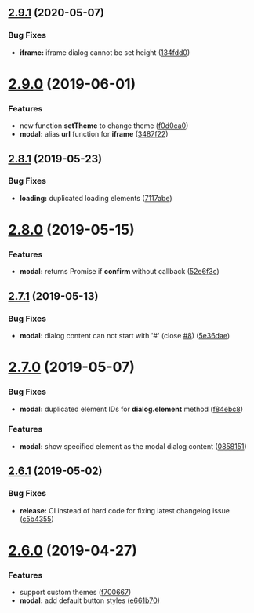 ## [2.9.1](https://github.com/bndynet/dialog/compare/v2.9.0...v2.9.1) (2020-05-07)


### Bug Fixes

* **iframe:** iframe dialog cannot be set height ([134fdd0](https://github.com/bndynet/dialog/commit/134fdd0))

# [2.9.0](https://github.com/bndynet/dialog/compare/v2.8.1...v2.9.0) (2019-06-01)


### Features

* new function **setTheme** to change theme ([f0d0ca0](https://github.com/bndynet/dialog/commit/f0d0ca0))
* **modal:** alias **url** function for **iframe** ([3487f22](https://github.com/bndynet/dialog/commit/3487f22))

## [2.8.1](https://github.com/bndynet/dialog/compare/v2.8.0...v2.8.1) (2019-05-23)


### Bug Fixes

* **loading:** duplicated loading elements ([7117abe](https://github.com/bndynet/dialog/commit/7117abe))

# [2.8.0](https://github.com/bndynet/dialog/compare/v2.7.1...v2.8.0) (2019-05-15)


### Features

* **modal:** returns Promise if **confirm** without callback ([52e6f3c](https://github.com/bndynet/dialog/commit/52e6f3c))

## [2.7.1](https://github.com/bndynet/dialog/compare/v2.7.0...v2.7.1) (2019-05-13)


### Bug Fixes

* **modal:** dialog content can not start with '#' (close [#8](https://github.com/bndynet/dialog/issues/8)) ([5e36dae](https://github.com/bndynet/dialog/commit/5e36dae))

# [2.7.0](https://github.com/bndynet/dialog/compare/v2.6.1...v2.7.0) (2019-05-07)


### Bug Fixes

* **modal:** duplicated element IDs for **dialog.element** method ([f84ebc8](https://github.com/bndynet/dialog/commit/f84ebc8))


### Features

* **modal:** show specified element as the modal dialog content ([0858151](https://github.com/bndynet/dialog/commit/0858151))

## [2.6.1](https://github.com/bndynet/dialog/compare/v2.6.0...v2.6.1) (2019-05-02)


### Bug Fixes

* **release:** CI instead of hard code for fixing latest changelog issue ([c5b4355](https://github.com/bndynet/dialog/commit/c5b4355))

# [2.6.0](https://github.com/bndynet/dialog/compare/v2.5.1...v2.6.0) (2019-04-27)


### Features

* support custom themes ([f700667](https://github.com/bndynet/dialog/commit/f700667))
* **modal:** add default button styles ([e661b70](https://github.com/bndynet/dialog/commit/e661b70))
